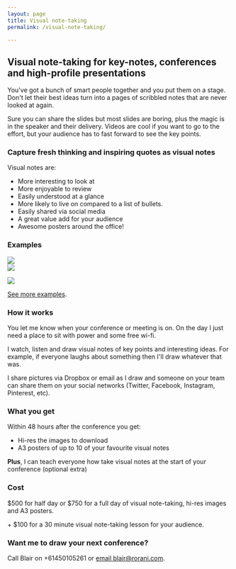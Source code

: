 ```yaml
---
layout: page
title: Visual note-taking
permalink: /visual-note-taking/

---
```



  <h2>Visual note-taking for key-notes, conferences and high-profile presentations</h2>
  <p>You've got a bunch of smart people together and you put them on a stage. Don't let their best ideas turn into a pages of scribbled notes that are never looked at again.</p>
  <p>Sure you can share the slides but most slides are boring, plus the magic is in the speaker and their delivery. Videos are cool if you want to go to the effort, but your audience has to fast forward to see the key points.</p>
  <h3>Capture fresh thinking and inspiring quotes as visual notes</h3>
  <p>Visual notes are:</p>
  <ul>
    <li>More interesting to look at</li>
    <li>More enjoyable to review</li>
    <li>Easily understood at a glance</li>
    <li>More likely to live on compared to a list of bullets.</li>
    <li>Easily shared via social media</li>
    <li>A great value add for your audience</li>
    <li>Awesome posters around the office!</li>
  </ul>

  <h3>Examples</h3>
  <div class="row">
    <div class="one-half column"><img src="https://m1.behance.net/rendition/modules/144352317/disp/c970694414cf026f4ddeb760c762b336.jpeg"></div>
    <div class="one-half column"><img src="https://s-media-cache-ak0.pinimg.com/736x/57/8d/68/578d68e8195f8556862ec1b926861665.jpg"></div>
    <p><img src="https://s-media-cache-ak0.pinimg.com/736x/e2/5f/c5/e25fc5fdb2d3a9c6973a5c9b9fe48124.jpg"></p>
  </div>
  <p><a href="https://www.pinterest.com/blairrorani/visual-note-taking/" target="_blank">See more examples</a>.</p>

  <h3>How it works</h3>
  <p>You let me know when your conference or meeting is on. On the day I just need a place to sit with power and some free wi-fi.</p>
  <p>I watch, listen and draw visual notes of key points and interesting ideas. For example, if everyone laughs about something then I'll draw whatever that was.</p>
  <p>I share pictures via Dropbox or email as I draw and someone on your team can share them on your social networks (Twitter, Facebook, Instagram, Pinterest, etc).</p>
  <h3>What you get</h3>
  <p>Within 48 hours after the conference you get:</p>
  <ul>
    <li>Hi-res the images to download</li>
    <li>A3 posters of up to 10 of your favourite visual notes</li>
  </ul>
  <p><strong>Plus</strong>, I can teach everyone how take visual notes at the start of your conference (optional extra)</p>

  <h3>Cost</h3>
  <p>$500 for half day or $750 for a full day of visual note-taking, hi-res images and A3 posters.</p>
  <p>+ $100 for a 30 minute visual note-taking lesson for your audience.</p>
  <h3>Want me to draw your next conference?</h3>
  <p>Call Blair on +61450105261 or <a href="mailto:blair@rorani.com">email blair@rorani.com</a>.</p>
